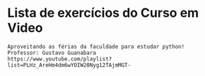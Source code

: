# Lista de exercícios do Curso em Video
	Aproveitando as férias da faculdade para estudar python!
	Professor: Gustavo Guanabara
	https://www.youtube.com/playlist?list=PLHz_AreHm4dm6wYOIW20Nyg12TAjmMGT-
